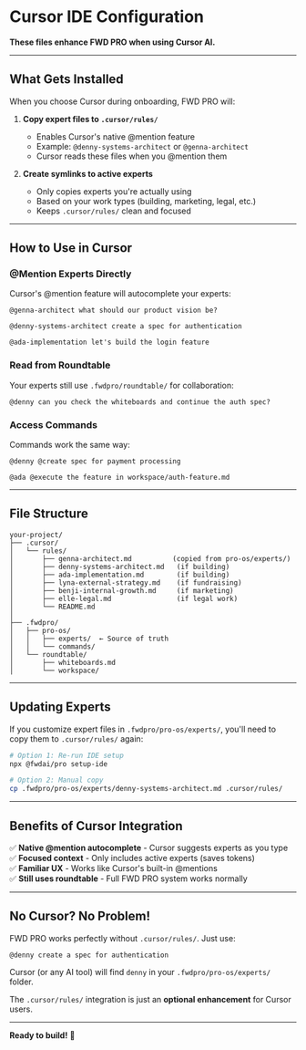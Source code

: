 # Cursor IDE Configuration

**These files enhance FWD PRO when using Cursor AI.**

---

## What Gets Installed

When you choose Cursor during onboarding, FWD PRO will:

1. **Copy expert files to `.cursor/rules/`**
   - Enables Cursor's native @mention feature
   - Example: `@denny-systems-architect` or `@genna-architect`
   - Cursor reads these files when you @mention them

2. **Create symlinks to active experts**
   - Only copies experts you're actually using
   - Based on your work types (building, marketing, legal, etc.)
   - Keeps `.cursor/rules/` clean and focused

---

## How to Use in Cursor

### @Mention Experts Directly

Cursor's @mention feature will autocomplete your experts:

```
@genna-architect what should our product vision be?

@denny-systems-architect create a spec for authentication

@ada-implementation let's build the login feature
```

### Read from Roundtable

Your experts still use `.fwdpro/roundtable/` for collaboration:

```
@denny can you check the whiteboards and continue the auth spec?
```

### Access Commands

Commands work the same way:

```
@denny @create spec for payment processing

@ada @execute the feature in workspace/auth-feature.md
```

---

## File Structure

```
your-project/
├── .cursor/
│   └── rules/
│       ├── genna-architect.md          (copied from pro-os/experts/)
│       ├── denny-systems-architect.md   (if building)
│       ├── ada-implementation.md        (if building)
│       ├── lyna-external-strategy.md    (if fundraising)
│       ├── benji-internal-growth.md     (if marketing)
│       ├── elle-legal.md                (if legal work)
│       └── README.md
│
├── .fwdpro/
│   ├── pro-os/
│   │   ├── experts/  ← Source of truth
│   │   └── commands/
│   └── roundtable/
│       ├── whiteboards.md
│       └── workspace/
```

---

## Updating Experts

If you customize expert files in `.fwdpro/pro-os/experts/`, you'll need to copy them to `.cursor/rules/` again:

```bash
# Option 1: Re-run IDE setup
npx @fwdai/pro setup-ide

# Option 2: Manual copy
cp .fwdpro/pro-os/experts/denny-systems-architect.md .cursor/rules/
```

---

## Benefits of Cursor Integration

✅ **Native @mention autocomplete** - Cursor suggests experts as you type  
✅ **Focused context** - Only includes active experts (saves tokens)  
✅ **Familiar UX** - Works like Cursor's built-in @mentions  
✅ **Still uses roundtable** - Full FWD PRO system works normally  

---

## No Cursor? No Problem!

FWD PRO works perfectly without `.cursor/rules/`. Just use:

```
@denny create a spec for authentication
```

Cursor (or any AI tool) will find `denny` in your `.fwdpro/pro-os/experts/` folder.

The `.cursor/rules/` integration is just an **optional enhancement** for Cursor users.

---

**Ready to build!** 🚀

